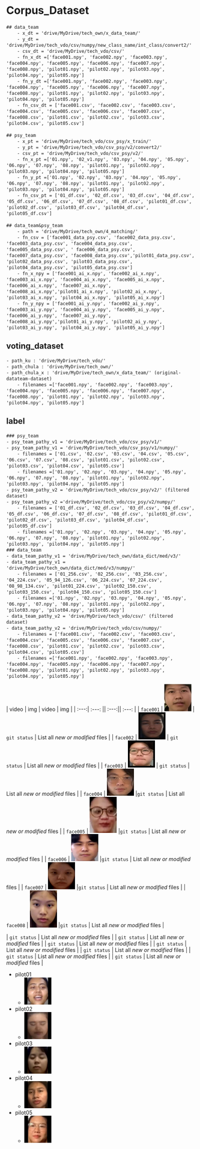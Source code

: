 # Corpus_Dataset
	## data_team
		- x_dt = 'drive/MyDrive/tech_own/x_data_team/' 
		- y_dt = 'drive/MyDrive/tech_vdo/csv/numpy/new_class_name/int_class/convert2/'
		- csv_dt = 'drive/MyDrive/tech_vdo/csv/'
		- fn_x_dt =['face001.npy', 'face002.npy', 'face003.npy', 'face004.npy', 'face005.npy', 'face006.npy', 'face007.npy', 'face008.npy', 'pilot01.npy', 'pilot02.npy', 'pilot03.npy', 'pilot04.npy', 'pilot05.npy']
		- fn_y_dt =['face001.npy', 'face002.npy', 'face003.npy', 'face004.npy', 'face005.npy', 'face006.npy', 'face007.npy', 'face008.npy', 'pilot01.npy', 'pilot02.npy', 'pilot03.npy', 'pilot04.npy', 'pilot05.npy']
		- fn_csv_dt = ['face001.csv', 'face002.csv', 'face003.csv', 'face004.csv', 'face005.csv', 'face006.csv', 'face007.csv', 'face008.csv', 'pilot01.csv', 'pilot02.csv', 'pilot03.csv', 'pilot04.csv', 'pilot05.csv']

	## psy_team
		- x_pt = 'drive/MyDrive/tech_vdo/csv_psy/x_train/' 
		- y_pt = 'drive/MyDrive/tech_vdo/csv_psy/v2/convert2/'
		- csv_pt = 'drive/MyDrive/tech_vdo/csv_psy/v2/' 
		- fn_x_pt =['01.npy', '02_v1.npy', '03.npy', '04.npy', '05.npy', '06.npy', '07.npy', '08.npy', 'pilot01.npy', 'pilot02.npy', 'pilot03.npy', 'pilot04.npy', 'pilot05.npy']
		- fn_y_pt =['01.npy', '02.npy', '03.npy', '04.npy', '05.npy', '06.npy', '07.npy', '08.npy', 'pilot01.npy', 'pilot02.npy', 'pilot03.npy', 'pilot04.npy', 'pilot05.npy']
		- fn_csv_pt = ['01_df.csv', '02_df.csv', '03_df.csv', '04_df.csv', '05_df.csv', '06_df.csv', '07_df.csv', '08_df.csv', 'pilot01_df.csv', 'pilot02_df.csv', 'pilot03_df.csv', 'pilot04_df.csv', 'pilot05_df.csv']
		
	## data_team&psy_team
		- path = 'drive/MyDrive/tech_own/4_matching/'
		- fn_csv = ['face001_data_psy.csv', 'face002_data_psy.csv', 'face003_data_psy.csv', 'face004_data_psy.csv', 'face005_data_psy.csv', ' face006_data_psy.csv', 'face007_data_psy.csv', 'face008_data_psy.csv','pilot01_data_psy.csv', 'pilot02_data_psy.csv', 'pilot03_data_psy.csv', 'pilot04_data_psy.csv', 'pilot05_data_psy.csv']
		- fn_x_npy = ['face001_ai_x.npy', 'face002_ai_x.npy', 'face003_ai_x.npy', 'face004_ai_x.npy', 'face005_ai_x.npy', 'face006_ai_x.npy', 'face007_ai_x.npy', 'face008_ai_x.npy','pilot01_ai_x.npy', 'pilot02_ai_x.npy', 'pilot03_ai_x.npy', 'pilot04_ai_x.npy', 'pilot05_ai_x.npy']
		- fn_y_npy = ['face001_ai_y.npy', 'face002_ai_y.npy', 'face003_ai_y.npy', 'face004_ai_y.npy', 'face005_ai_y.npy', 'face006_ai_y.npy', 'face007_ai_y.npy', 'face008_ai_y.npy','pilot01_ai_y.npy', 'pilot02_ai_y.npy', 'pilot03_ai_y.npy', 'pilot04_ai_y.npy', 'pilot05_ai_y.npy']

## voting_dataset
	- path_ku : 'drive/MyDrive/tech_vdo/'
	- path_chula : 'drive/MyDrive/tech_own/'
	- path_chula_x : 'drive/MyDrive/tech_own/x_data_team/' (original-datateam-dataset)
		- filenames =['face001.npy', 'face002.npy', 'face003.npy', 'face004.npy', 'face005.npy', 'face006.npy', 'face007.npy', 'face008.npy', 'pilot01.npy', 'pilot02.npy', 'pilot03.npy', 'pilot04.npy', 'pilot05.npy']
## label
	### psy_team
	- psy_team_pathy_v1 = 'drive/MyDrive/tech_vdo/csv_psy/v1/'
	- psy_team_pathy_v1 = 'drive/MyDrive/tech_vdo/csv_psy/v1/numpy/'
		- filenames = ['01.csv', '02.csv', '03.csv', '04.csv', '05.csv', '06.csv', '07.csv', '08.csv', 'pilot01.csv', 'pilot02.csv', 'pilot03.csv', 'pilot04.csv', 'pilot05.csv']
		- filenames =['01.npy', '02.npy', '03.npy', '04.npy', '05.npy', '06.npy', '07.npy', '08.npy', 'pilot01.npy', 'pilot02.npy', 'pilot03.npy', 'pilot04.npy', 'pilot05.npy']
	- psy_team_pathy_v2 = 'drive/MyDrive/tech_vdo/csv_psy/v2/' (filtered dataset)
	- psy_team_pathy_v2 ='drive/MyDrive/tech_vdo/csv_psy/v2/numpy/'
		- filenames = ['01_df.csv', '02_df.csv', '03_df.csv', '04_df.csv', '05_df.csv', '06_df.csv', '07_df.csv', '08_df.csv', 'pilot01_df.csv', 'pilot02_df.csv', 'pilot03_df.csv', 'pilot04_df.csv', 'pilot05_df.csv']
		- filenames =['01.npy', '02.npy', '03.npy', '04.npy', '05.npy', '06.npy', '07.npy', '08.npy', 'pilot01.npy', 'pilot02.npy', 'pilot03.npy', 'pilot04.npy', 'pilot05.npy']
	### data_team
	- data_team_pathy_v1 = 'drive/MyDrive/tech_own/data_dict/med/v3/'
	- data_team_pathy_v1 = 'drive/MyDrive/tech_own/data_dict/med/v3/numpy/'
		- filenames = ['01_256.csv', '02_256.csv', '03_256.csv', '04_224.csv', '05_94_126.csv', '06_224.csv', '07_224.csv', '08_98_134.csv', 'pilot01_224.csv', 'pilot02_150.csv', 'pilot03_150.csv', 'pilot04_150.csv', 'pilot05_150.csv']
		- filenames =['01.npy', '02.npy', '03.npy', '04.npy', '05.npy', '06.npy', '07.npy', '08.npy', 'pilot01.npy', 'pilot02.npy', 'pilot03.npy', 'pilot04.npy', 'pilot05.npy']
	- data_team_pathy_v2 = 'drive/MyDrive/tech_vdo/csv/' (filtered dataset)
	- data_team_pathy_v2 = 'drive/MyDrive/tech_vdo/csv/numpy/'
		- filenames = ['face001.csv', 'face002.csv', 'face003.csv', 'face004.csv', 'face005.csv', 'face006.csv', 'face007.csv', 'face008.csv', 'pilot01.csv', 'pilot02.csv', 'pilot03.csv', 'pilot04.csv', 'pilot05.csv']
		- filenames =['face001.npy', 'face002.npy', 'face003.npy', 'face004.npy', 'face005.npy', 'face006.npy', 'face007.npy', 'face008.npy', 'pilot01.npy', 'pilot02.npy', 'pilot03.npy', 'pilot04.npy', 'pilot05.npy']



| video  | img | video | img |
| :---:| :---: || :---:|| :---: |
| `face001`  | <img src="https://github.com/SukritJaAIproject/corpus_dataset/blob/main/img/face001.png" width="72">  | `git status` | List all *new or modified* files |
| `face002`  | <img src="https://github.com/SukritJaAIproject/corpus_dataset/blob/main/img/face002.png" width="72">  | `git status` | List all *new or modified* files |
| `face003` | <img src="https://github.com/SukritJaAIproject/corpus_dataset/blob/main/img/face003.png" width="72"> | `git status` | List all *new or modified* files |
| `face004` | <img src="https://github.com/SukritJaAIproject/corpus_dataset/blob/main/img/face004.png" width="72"> |`git status` | List all *new or modified* files |
| `face005` | <img src="https://github.com/SukritJaAIproject/corpus_dataset/blob/main/img/face005.png" width="72"> |`git status` | List all *new or modified* files |
| `face006` | <img src="https://github.com/SukritJaAIproject/corpus_dataset/blob/main/img/face006.png" width="72"> |`git status` | List all *new or modified* files |
| `face007` | <img src="https://github.com/SukritJaAIproject/corpus_dataset/blob/main/img/face007.png" width="72"> |`git status` | List all *new or modified* files |
| `face008` | <img src="https://github.com/SukritJaAIproject/corpus_dataset/blob/main/img/face008.png" width="72"> |`git status` | List all *new or modified* files |


| `git status` | List all *new or modified* files |
| `git status` | List all *new or modified* files |
| `git status` | List all *new or modified* files |
| `git status` | List all *new or modified* files |
| `git status` | List all *new or modified* files |
| `git status` | List all *new or modified* files |
| `git status` | List all *new or modified* files |



- pilot01
	-	<img src="https://github.com/SukritJaAIproject/corpus_dataset/blob/main/img/pilot01.png" width="72">	
- pilot02
	-	<img src="https://github.com/SukritJaAIproject/corpus_dataset/blob/main/img/pilot02.png" width="72">	
- pilot03
	-	<img src="https://github.com/SukritJaAIproject/corpus_dataset/blob/main/img/pilot03.png" width="72">	
- pilot04
	-	<img src="https://github.com/SukritJaAIproject/corpus_dataset/blob/main/img/pilot04.png" width="72">	
- pilot05
	-	<img src="https://github.com/SukritJaAIproject/corpus_dataset/blob/main/img/pilot05.png" width="72">	
